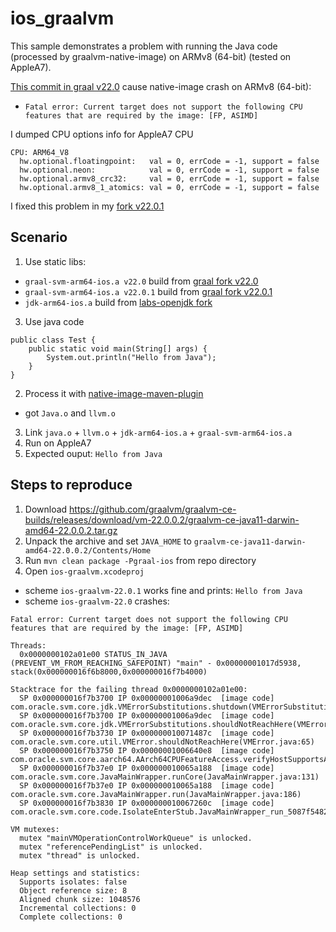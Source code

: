 # ios_graalvm

This sample demonstrates a problem with running the Java code (processed by graalvm-native-image) on ARMv8 (64-bit) (tested on AppleA7).

[This commit in graal v22.0](https://github.com/oracle/graal/commit/8dcf51febac87c9cc60d320b56c1d7cce9e8121b#diff-e20cc7c705399bb4add81b0214fd61b4d7fcc8321666b139d16f6268d58b97e5R571) cause native-image crash on ARMv8 (64-bit):
  * `Fatal error: Current target does not support the following CPU features that are required by the image: [FP, ASIMD]`
   
I dumped CPU options info for AppleA7 CPU
```
CPU: ARM64_V8
  hw.optional.floatingpoint:   val = 0, errCode = -1, support = false
  hw.optional.neon:            val = 0, errCode = -1, support = false
  hw.optional.armv8_crc32:     val = 0, errCode = -1, support = false
  hw.optional.armv8_1_atomics: val = 0, errCode = -1, support = false
``` 

I fixed this problem in my [fork v22.0.1](https://github.com/Montura/graal/commit/5913a046569c5042edfa5b00a6fc8dd58391954e)

## Scenario
1. Use static libs:
 * `graal-svm-arm64-ios.a v22.0` build from [graal fork v22.0](https://github.com/Montura/graal/tree/release/graal-vm/22.0)
 * `graal-svm-arm64-ios.a v22.0.1` build from [graal fork v22.0.1](https://github.com/Montura/graal/tree/release/graal-vm/22.0.1)
 * `jdk-arm64-ios.a`  build from [labs-openjdk fork](https://github.com/Montura/labs-openjdk-11/tree/release/jvmci/22.0)
3. Use java code 
```
public class Test {
    public static void main(String[] args) {
        System.out.println("Hello from Java");
    }
}
```
2. Process it with [native-image-maven-plugin](https://mvnrepository.com/artifact/org.graalvm.nativeimage/native-image-maven-plugin)
  * got `Java.o` and `llvm.o`
3. Link `java.o` + `llvm.o` + `jdk-arm64-ios.a` + `graal-svm-arm64-ios.a`
4. Run on AppleA7
5. Expected ouput: ```Hello from Java```

## Steps to reproduce
1. Download https://github.com/graalvm/graalvm-ce-builds/releases/download/vm-22.0.0.2/graalvm-ce-java11-darwin-amd64-22.0.0.2.tar.gz
2. Unpack the archive and set `JAVA_HOME` to `graalvm-ce-java11-darwin-amd64-22.0.0.2/Contents/Home`
3. Run ```mvn clean package -Pgraal-ios``` from repo directory
4. Open `ios-graalvm.xcodeproj`
  * scheme `ios-graalvm-22.0.1` works fine and prints: ```Hello from Java```
  * scheme `ios-graalvm-22.0` crashes: 

```
Fatal error: Current target does not support the following CPU features that are required by the image: [FP, ASIMD]

Threads:
  0x0000000102a01e00 STATUS_IN_JAVA (PREVENT_VM_FROM_REACHING_SAFEPOINT) "main" - 0x00000001017d5938, stack(0x000000016f6b8000,0x000000016f7b4000)

Stacktrace for the failing thread 0x0000000102a01e00:
  SP 0x000000016f7b3700 IP 0x00000001006a9dec  [image code] com.oracle.svm.core.jdk.VMErrorSubstitutions.shutdown(VMErrorSubstitutions.java:116)
  SP 0x000000016f7b3700 IP 0x00000001006a9dec  [image code] com.oracle.svm.core.jdk.VMErrorSubstitutions.shouldNotReachHere(VMErrorSubstitutions.java:109)
  SP 0x000000016f7b3730 IP 0x000000010071487c  [image code] com.oracle.svm.core.util.VMError.shouldNotReachHere(VMError.java:65)
  SP 0x000000016f7b3750 IP 0x00000001006640e8  [image code] com.oracle.svm.core.aarch64.AArch64CPUFeatureAccess.verifyHostSupportsArchitecture(AArch64CPUFeatureAccess.java:148)
  SP 0x000000016f7b37e0 IP 0x000000010065a188  [image code] com.oracle.svm.core.JavaMainWrapper.runCore(JavaMainWrapper.java:131)
  SP 0x000000016f7b37e0 IP 0x000000010065a188  [image code] com.oracle.svm.core.JavaMainWrapper.run(JavaMainWrapper.java:186)
  SP 0x000000016f7b3830 IP 0x000000010067260c  [image code] com.oracle.svm.core.code.IsolateEnterStub.JavaMainWrapper_run_5087f5482cc9a6abc971913ece43acb471d2631b(IsolateEnterStub.java:0)

VM mutexes:
  mutex "mainVMOperationControlWorkQueue" is unlocked.
  mutex "referencePendingList" is unlocked.
  mutex "thread" is unlocked.

Heap settings and statistics:
  Supports isolates: false
  Object reference size: 8
  Aligned chunk size: 1048576
  Incremental collections: 0
  Complete collections: 0
```
